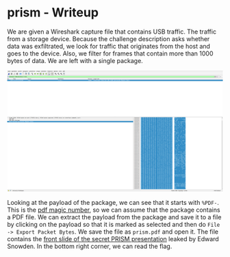 # prism - Writeup

We are given a Wireshark capture file that contains USB traffic.
The traffic from a storage device.
Because the challenge description asks whether data was exfiltrated, we look for traffic that originates from the host and goes to the device.
Also, we filter for frames that contain more than 1000 bytes of data.
We are left with a single package.

![Wireshark filter](solution1.png)

Looking at the payload of the package, we can see that it starts with `%PDF-`.
This is the [pdf magic number](https://en.wikipedia.org/wiki/List_of_file_signatures), so we can assume that the package contains a PDF file.
We can extract the payload from the package and save it to a file by clicking on the payload so that it is marked as selected and then do `File -> Export Packet Bytes`.
We save the file as `prism.pdf` and open it.
The file contains the [front slide of the secret PRISM presentation](https://upload.wikimedia.org/wikipedia/commons/b/bd/Cover_slide_of_PRISM.jpg) leaked by Edward Snowden.
In the bottom right corner, we can read the flag.


